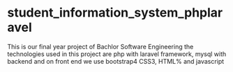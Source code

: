 # student_information_system_phplaravel
This is our final year project of Bachlor Software Engineering the technologies used in this project are php with laravel framework, mysql with backend and on front end 
we use bootstrap4 CSS3, HTML% and javascript
